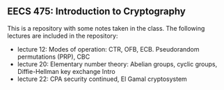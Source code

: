 <h2>EECS 475: Introduction to Cryptography</h2>
This is a repository with some notes taken in the class. The following lectures are included in the repository:
<ul>
    <li> lecture 12: Modes of operation: CTR, OFB, ECB. Pseudorandom permutations (PRP), CBC</li>
    <li>lecture 20:  Elementary number theory: Abelian groups, cyclic groups, Diffie-Hellman key
exchange Intro</li>
    <li>lecture 22: CPA security continued, El Gamal cryptosystem</li>
</ul>